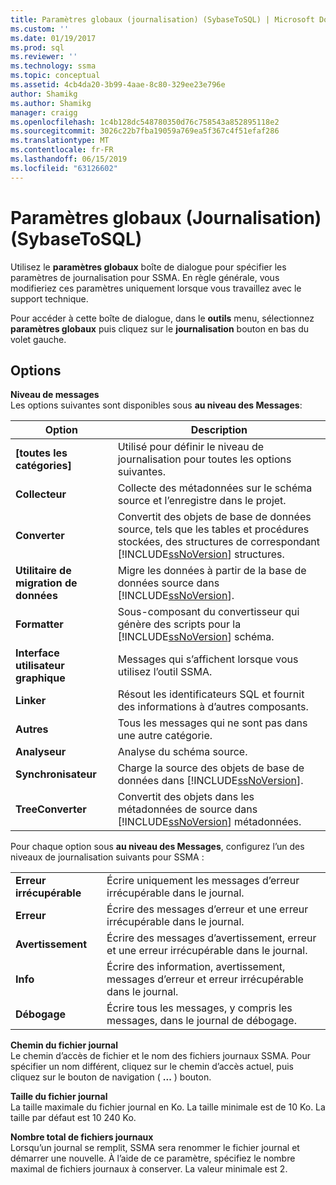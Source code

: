 ```yaml
---
title: Paramètres globaux (journalisation) (SybaseToSQL) | Microsoft Docs
ms.custom: ''
ms.date: 01/19/2017
ms.prod: sql
ms.reviewer: ''
ms.technology: ssma
ms.topic: conceptual
ms.assetid: 4cb4da20-3b99-4aae-8c80-329ee23e796e
author: Shamikg
ms.author: Shamikg
manager: craigg
ms.openlocfilehash: 1c4b128dc548780350d76c758543a852895118e2
ms.sourcegitcommit: 3026c22b7fba19059a769ea5f367c4f51efaf286
ms.translationtype: MT
ms.contentlocale: fr-FR
ms.lasthandoff: 06/15/2019
ms.locfileid: "63126602"
---
```

# <a name="global-settings-logging-sybasetosql"></a>Paramètres globaux (Journalisation) (SybaseToSQL)
Utilisez le **paramètres globaux** boîte de dialogue pour spécifier les paramètres de journalisation pour SSMA. En règle générale, vous modifieriez ces paramètres uniquement lorsque vous travaillez avec le support technique.  
  
Pour accéder à cette boîte de dialogue, dans le **outils** menu, sélectionnez **paramètres globaux** puis cliquez sur le **journalisation** bouton en bas du volet gauche.  
  
## <a name="options"></a>Options  
**Niveau de messages**  
Les options suivantes sont disponibles sous **au niveau des Messages**:  
  
|Option|Description|  
|----------|---------------|  
|**[toutes les catégories]**|Utilisé pour définir le niveau de journalisation pour toutes les options suivantes.|  
|**Collecteur**|Collecte des métadonnées sur le schéma source et l’enregistre dans le projet.|  
|**Converter**|Convertit des objets de base de données source, tels que les tables et procédures stockées, des structures de correspondant [!INCLUDE[ssNoVersion](../../includes/ssnoversion-md.md)] structures.|  
|**Utilitaire de migration de données**|Migre les données à partir de la base de données source dans [!INCLUDE[ssNoVersion](../../includes/ssnoversion-md.md)].|  
|**Formatter**|Sous-composant du convertisseur qui génère des scripts pour la [!INCLUDE[ssNoVersion](../../includes/ssnoversion-md.md)] schéma.|  
|**Interface utilisateur graphique**|Messages qui s’affichent lorsque vous utilisez l’outil SSMA.|  
|**Linker**|Résout les identificateurs SQL et fournit des informations à d’autres composants.|  
|**Autres**|Tous les messages qui ne sont pas dans une autre catégorie.|  
|**Analyseur**|Analyse du schéma source.|  
|**Synchronisateur**|Charge la source des objets de base de données dans [!INCLUDE[ssNoVersion](../../includes/ssnoversion-md.md)].|  
|**TreeConverter**|Convertit des objets dans les métadonnées de source dans [!INCLUDE[ssNoVersion](../../includes/ssnoversion-md.md)] métadonnées.|  
  
Pour chaque option sous **au niveau des Messages**, configurez l’un des niveaux de journalisation suivants pour SSMA :  
  
|||  
|-|-|  
|**Erreur irrécupérable**|Écrire uniquement les messages d’erreur irrécupérable dans le journal.|  
|**Erreur**|Écrire des messages d’erreur et une erreur irrécupérable dans le journal.|  
|**Avertissement**|Écrire des messages d’avertissement, erreur et une erreur irrécupérable dans le journal.|  
|**Info**|Écrire des information, avertissement, messages d’erreur et erreur irrécupérable dans le journal.|  
|**Débogage**|Écrire tous les messages, y compris les messages, dans le journal de débogage.|  
  
**Chemin du fichier journal**  
Le chemin d’accès de fichier et le nom des fichiers journaux SSMA. Pour spécifier un nom différent, cliquez sur le chemin d’accès actuel, puis cliquez sur le bouton de navigation ( **...** ) bouton.  
  
**Taille du fichier journal**  
La taille maximale du fichier journal en Ko. La taille minimale est de 10 Ko. La taille par défaut est 10 240 Ko.  
  
**Nombre total de fichiers journaux**  
Lorsqu’un journal se remplit, SSMA sera renommer le fichier journal et démarrer une nouvelle. À l’aide de ce paramètre, spécifiez le nombre maximal de fichiers journaux à conserver. La valeur minimale est 2.  
  
